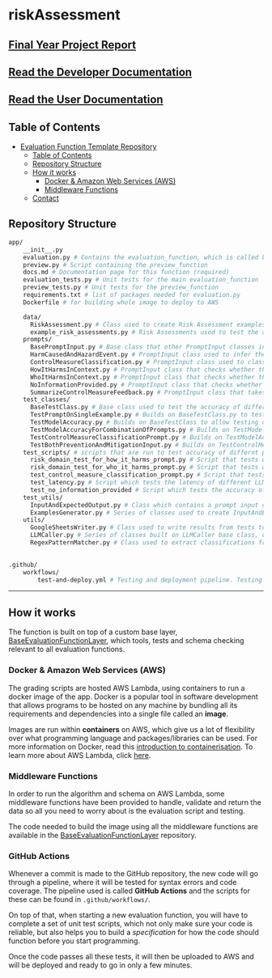 # riskAssessment

## [Final Year Project Report](https://drive.google.com/file/d/14VX1AJK-K-O7YWuquthELhR62eM6PzRz/view?usp=sharing)

## [Read the Developer Documentation](https://github.com/lambda-feedback/riskAssessment/blob/main/app/docs/dev.md)

## [Read the User Documentation](https://github.com/lambda-feedback/riskAssessment/blob/main/app/docs/user.md)

## Table of Contents
- [Evaluation Function Template Repository](#evaluation-function-template-repository)
  - [Table of Contents](#table-of-contents)
  - [Repository Structure](#repository-structure)
  - [How it works](#how-it-works)
    - [Docker & Amazon Web Services (AWS)](#docker--amazon-web-services-aws)
    - [Middleware Functions](#middleware-functions)
  - [Contact](#contact)

## Repository Structure

```bash
app/
    __init__.py
    evaluation.py # Contains the evaluation_function, which is called by the Lambda Feedback platform
    preview.py # Script containing the preview_function
    docs.md # Documentation page for this function (required)
    evaluation_tests.py # Unit tests for the main evaluation_function
    preview_tests.py # Unit tests for the preview_function
    requirements.txt # list of packages needed for evaluation.py
    Dockerfile # for building whole image to deploy to AWS

    data/
      RiskAssessment.py # Class used to create Risk Assessment examples with methods to create LLM prompts specific to the risk assessment example from LLM prompt templates 
      example_risk_assessments.py # Risk Assessments used to test the accuracy of LLM prompts
    prompts/
      BasePromptInput.py # Base class that other PromptInput classes inherit from.
      HarmCausedAndHazardEvent.py # PromptInput class used to infer the "event that leads to harm" and the "harm caused" from the student's risk assessment inputs.
      ControlMeasureClassification.py # PromptInput class used to classify a control measure as either a prevention, mitigation, both or neither. This prompt takes the "event that leads to harm" and the "harm caused" as input.
      HowItHarmsInContext.py # PromptInput class that checks whether the "How it harms" input matches the "activity" and "hazard" inputs.
      WhoItHarmsInContext.py # PromptInput class that checks whether the "Who it harms" input matches the "activity", "hazard" and "how it harms" inputs.
      NoInformationProvided.py # PromptInput class that checks whether no information is provided in the "prevention" or "mitigation" input fields.
      SummarizeControlMeasureFeedback.py # PromptInput class that takes in the output from the ControlMeasureClassification prompt and shortens it to 3 sentences.
    test_classes/
      BaseTestClass.py # Base class used to test the accuracy of different prompts
      TestPromptOnSingleExample.py # Builds on BaseTestClass.py to test prompt on single risk assessment example (this is used in unit tests)
      TestModelAccuracy.py # Builds on BaseTestClass to allow testing of multiple risk assessment examples (from data/example_risk_assessments.py)
      TestModelAccuracyForCombinationOfPrompts.py # Builds on TestModelAccuracy class to test the accuracy of multiple prompts used in sequence, e.g. the HarmCausedAndHazardEvent and ControlMeasureClassification prompts.
      TestControlMeasureClassificationPrompt.py # Builds on TestModelAccuracyForCombinationOfPrompts.py to test accuracy of control measure classification.
      TestBothPreventionAndMitigationInput.py # Builds on TestControlMeasureClassificationPrompt.py to test % of times both prevention and mitigation correctly classified.
    test_scripts/ # scripts that are run to test accuracy of differnt prompts and log these accuracies to [this spreadsheet](https://docs.google.com/spreadsheets/d/1d7Tq7qEaNTrhm1E7qcGvl3Dkr8cFNdSpOul9RezjVs4/edit?usp=sharing).
      risk_domain_test_for_how_it_harms_prompt.py # Script that tests whether the "how it harms" input is from the same risk domain as the "activity" and "hazard" inputs.
      risk_domain_test_for_who_it_harms_prompt.py # Script that tests whether the "who it harms" input is from the same risk domain as the "activity" and "hazard" inputs.
      test_control_measure_classification_prompt.py # Script that tests the accuracy of control measure classification prompt and performs ablation study to see impact of few-shot and chain-of-thought prompting on accuracy.
      test_latency.py # Script which tests the latency of different LLMs
      test_no_information_provided # Script which tests the accuracy of the NoInformationProvided.py prompt
    test_utils/
      InputAndExpectedOutput.py # Class which contains a prompt input object and the expected output for the prompt.
      ExamplesGenerator.py # Series of classes used to create InputAndExpectedOutput objects for different tests.
    utils/
      GoogleSheetsWriter.py # Class used to write results from tests to google sheets.
      LLMCaller.py # Series of classes built on LLMCaller base class, used to get LLM outputs from prompt inputs.
      RegexPatternMatcher.py # Class used to extract classifications from LLM outputs, e.g. prevention/mitigation for ControlMeasureClassificationPrompt
      

.github/
    workflows/
        test-and-deploy.yml # Testing and deployment pipeline. Testing is performed every time a commit is made to this repo, before the image is built and deployed. 
```
---

## How it works

The function is built on top of a custom base layer, [BaseEvaluationFunctionLayer](https://github.com/lambda-feedback/BaseEvalutionFunctionLayer), which tools, tests and schema checking relevant to all evaluation functions.

### Docker & Amazon Web Services (AWS)

The grading scripts are hosted AWS Lambda, using containers to run a docker image of the app. Docker is a popular tool in software development that allows programs to be hosted on any machine by bundling all its requirements and dependencies into a single file called an **image**.

Images are run within **containers** on AWS, which give us a lot of flexibility over what programming language and packages/libraries can be used. For more information on Docker, read this [introduction to containerisation](https://www.freecodecamp.org/news/a-beginner-friendly-introduction-to-containers-vms-and-docker-79a9e3e119b/). To learn more about AWS Lambda, click [here](https://geekflare.com/aws-lambda-for-beginners/).

### Middleware Functions
In order to run the algorithm and schema on AWS Lambda, some middleware functions have been provided to handle, validate and return the data so all you need to worry about is the evaluation script and testing.

The code needed to build the image using all the middleware functions are available in the [BaseEvaluationFunctionLayer](https://github.com/lambda-feedback/BaseEvalutionFunctionLayer) repository.

### GitHub Actions
Whenever a commit is made to the GitHub repository, the new code will go through a pipeline, where it will be tested for syntax errors and code coverage. The pipeline used is called **GitHub Actions** and the scripts for these can be found in `.github/workflows/`.

On top of that, when starting a new evaluation function, you will have to complete a set of unit test scripts, which not only make sure your code is reliable, but also helps you to build a _specification_ for how the code should function before you start programming.

Once the code passes all these tests, it will then be uploaded to AWS and will be deployed and ready to go in only a few minutes.
